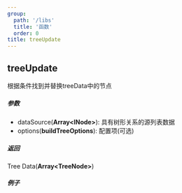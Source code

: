 ```yaml
---
group:
  path: '/libs'
  title: '函数'
  order: 0
title: treeUpdate
---
```



## treeUpdate
根据条件找到并替换treeData中的节点

##### 参数
- dataSource(**Array\<INode\>**): 具有树形关系的源列表数据
- options(**buildTreeOptions**): 配置项(可选)

##### 返回
Tree Data(**Array\<TreeNode\>**)

##### 例子
```javascript

```